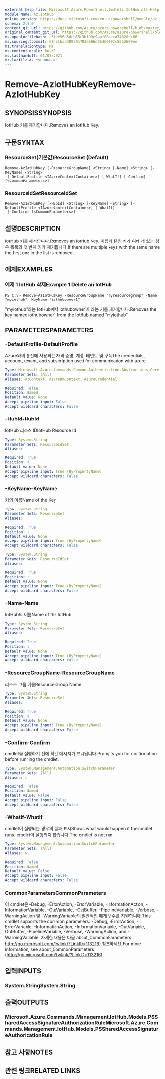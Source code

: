 ```yaml
---
external help file: Microsoft.Azure.PowerShell.Cmdlets.IotHub.dll-Help.xml
Module Name: Az.IotHub
online version: https://docs.microsoft.com/en-us/powershell/module/az.iothub/remove-aziothubkey
schema: 2.0.0
content_git_url: https://github.com/Azure/azure-powershell/blob/master/src/IotHub/IotHub/help/Remove-AzIotHubKey.md
original_content_git_url: https://github.com/Azure/azure-powershell/blob/master/src/IotHub/IotHub/help/Remove-AzIotHubKey.md
ms.openlocfilehash: c50ee56a5dcb15c3b199e9aaf08aeca74828cc66
ms.sourcegitcommit: 68451baa389791703e666d95469602c5652609ee
ms.translationtype: MT
ms.contentlocale: ko-KR
ms.lasthandoff: 01/05/2021
ms.locfileid: "98386688"
---
```

# <span data-ttu-id="bd63a-101">Remove-AzIotHubKey</span><span class="sxs-lookup"><span data-stu-id="bd63a-101">Remove-AzIotHubKey</span></span>

## <span data-ttu-id="bd63a-102">SYNOPSIS</span><span class="sxs-lookup"><span data-stu-id="bd63a-102">SYNOPSIS</span></span>
<span data-ttu-id="bd63a-103">IotHub 키를 제거합니다.</span><span class="sxs-lookup"><span data-stu-id="bd63a-103">Removes an IotHub Key.</span></span>

## <span data-ttu-id="bd63a-104">구문</span><span class="sxs-lookup"><span data-stu-id="bd63a-104">SYNTAX</span></span>

### <span data-ttu-id="bd63a-105">ResourceSet(기본값)</span><span class="sxs-lookup"><span data-stu-id="bd63a-105">ResourceSet (Default)</span></span>
```
Remove-AzIotHubKey [-ResourceGroupName] <String> [-Name] <String> [-KeyName] <String>
 [-DefaultProfile <IAzureContextContainer>] [-WhatIf] [-Confirm] [<CommonParameters>]
```

### <span data-ttu-id="bd63a-106">ResourceIdSet</span><span class="sxs-lookup"><span data-stu-id="bd63a-106">ResourceIdSet</span></span>
```
Remove-AzIotHubKey [-HubId] <String> [-KeyName] <String> [-DefaultProfile <IAzureContextContainer>] [-WhatIf]
 [-Confirm] [<CommonParameters>]
```

## <span data-ttu-id="bd63a-107">설명</span><span class="sxs-lookup"><span data-stu-id="bd63a-107">DESCRIPTION</span></span>
<span data-ttu-id="bd63a-108">IotHub 키를 제거합니다.</span><span class="sxs-lookup"><span data-stu-id="bd63a-108">Removes an IotHub Key.</span></span>
<span data-ttu-id="bd63a-109">이름이 같은 키가 여러 개 있는 경우 목록의 첫 번째 키가 제거됩니다.</span><span class="sxs-lookup"><span data-stu-id="bd63a-109">If there are multiple keys with the same name the first one in the list is removed.</span></span>

## <span data-ttu-id="bd63a-110">예제</span><span class="sxs-lookup"><span data-stu-id="bd63a-110">EXAMPLES</span></span>

### <span data-ttu-id="bd63a-111">예제 1 IotHub 삭제</span><span class="sxs-lookup"><span data-stu-id="bd63a-111">Example 1 Delete an IotHub</span></span>
```
PS C:\> Remove-AzIotHubKey -ResourceGroupName "myresourcegroup" -Name "myiothub" -KeyName "iothubowner1"
```

<span data-ttu-id="bd63a-112">"myiothub"라는 IotHub에서 iothubowner1이라는 키를 제거합니다.</span><span class="sxs-lookup"><span data-stu-id="bd63a-112">Removes the key named iothubowner1 from the IotHub named "myiothub"</span></span>

## <span data-ttu-id="bd63a-113">PARAMETERS</span><span class="sxs-lookup"><span data-stu-id="bd63a-113">PARAMETERS</span></span>

### <span data-ttu-id="bd63a-114">-DefaultProfile</span><span class="sxs-lookup"><span data-stu-id="bd63a-114">-DefaultProfile</span></span>
<span data-ttu-id="bd63a-115">Azure와의 통신에 사용되는 자격 증명, 계정, 테넌트 및 구독</span><span class="sxs-lookup"><span data-stu-id="bd63a-115">The credentials, account, tenant, and subscription used for communication with azure</span></span>

```yaml
Type: Microsoft.Azure.Commands.Common.Authentication.Abstractions.Core.IAzureContextContainer
Parameter Sets: (All)
Aliases: AzContext, AzureRmContext, AzureCredential

Required: False
Position: Named
Default value: None
Accept pipeline input: False
Accept wildcard characters: False
```

### <span data-ttu-id="bd63a-116">-HubId</span><span class="sxs-lookup"><span data-stu-id="bd63a-116">-HubId</span></span>
<span data-ttu-id="bd63a-117">IotHub 리소스 ID</span><span class="sxs-lookup"><span data-stu-id="bd63a-117">IotHub Resource Id</span></span>

```yaml
Type: System.String
Parameter Sets: ResourceIdSet
Aliases:

Required: True
Position: 0
Default value: None
Accept pipeline input: True (ByPropertyName)
Accept wildcard characters: False
```

### <span data-ttu-id="bd63a-118">-KeyName</span><span class="sxs-lookup"><span data-stu-id="bd63a-118">-KeyName</span></span>
<span data-ttu-id="bd63a-119">키의 이름</span><span class="sxs-lookup"><span data-stu-id="bd63a-119">Name of the Key</span></span>

```yaml
Type: System.String
Parameter Sets: ResourceSet
Aliases:

Required: True
Position: 1
Default value: None
Accept pipeline input: True (ByPropertyName)
Accept wildcard characters: False
```

```yaml
Type: System.String
Parameter Sets: ResourceIdSet
Aliases:

Required: True
Position: 1
Default value: None
Accept pipeline input: True (ByPropertyName)
Accept wildcard characters: False
```

### <span data-ttu-id="bd63a-120">-Name</span><span class="sxs-lookup"><span data-stu-id="bd63a-120">-Name</span></span>
<span data-ttu-id="bd63a-121">IotHub의 이름</span><span class="sxs-lookup"><span data-stu-id="bd63a-121">Name of the IotHub</span></span>

```yaml
Type: System.String
Parameter Sets: ResourceSet
Aliases:

Required: True
Position: 1
Default value: None
Accept pipeline input: True (ByPropertyName)
Accept wildcard characters: False
```

### <span data-ttu-id="bd63a-122">-ResourceGroupName</span><span class="sxs-lookup"><span data-stu-id="bd63a-122">-ResourceGroupName</span></span>
<span data-ttu-id="bd63a-123">리소스 그룹 이름</span><span class="sxs-lookup"><span data-stu-id="bd63a-123">Resource Group Name</span></span>

```yaml
Type: System.String
Parameter Sets: ResourceSet
Aliases:

Required: True
Position: 0
Default value: None
Accept pipeline input: True (ByPropertyName)
Accept wildcard characters: False
```

### <span data-ttu-id="bd63a-124">-Confirm</span><span class="sxs-lookup"><span data-stu-id="bd63a-124">-Confirm</span></span>
<span data-ttu-id="bd63a-125">cmdlet을 실행하기 전에 확인 메시지가 표시됩니다.</span><span class="sxs-lookup"><span data-stu-id="bd63a-125">Prompts you for confirmation before running the cmdlet.</span></span>

```yaml
Type: System.Management.Automation.SwitchParameter
Parameter Sets: (All)
Aliases: cf

Required: False
Position: Named
Default value: False
Accept pipeline input: False
Accept wildcard characters: False
```

### <span data-ttu-id="bd63a-126">-WhatIf</span><span class="sxs-lookup"><span data-stu-id="bd63a-126">-WhatIf</span></span>
<span data-ttu-id="bd63a-127">cmdlet이 실행되는 경우의 결과 표시</span><span class="sxs-lookup"><span data-stu-id="bd63a-127">Shows what would happen if the cmdlet runs.</span></span>
<span data-ttu-id="bd63a-128">cmdlet이 실행되지 않습니다.</span><span class="sxs-lookup"><span data-stu-id="bd63a-128">The cmdlet is not run.</span></span>

```yaml
Type: System.Management.Automation.SwitchParameter
Parameter Sets: (All)
Aliases: wi

Required: False
Position: Named
Default value: False
Accept pipeline input: False
Accept wildcard characters: False
```

### <span data-ttu-id="bd63a-129">CommonParameters</span><span class="sxs-lookup"><span data-stu-id="bd63a-129">CommonParameters</span></span>
<span data-ttu-id="bd63a-130">이 cmdlet은 -Debug, -ErrorAction, -ErrorVariable, -InformationAction, -InformationVariable, -OutVariable, -OutBuffer, -PipelineVariable, -Verbose, -WarningAction 및 -WarningVariable의 일반적인 매개 변수를 지원합니다.</span><span class="sxs-lookup"><span data-stu-id="bd63a-130">This cmdlet supports the common parameters: -Debug, -ErrorAction, -ErrorVariable, -InformationAction, -InformationVariable, -OutVariable, -OutBuffer, -PipelineVariable, -Verbose, -WarningAction, and -WarningVariable.</span></span> <span data-ttu-id="bd63a-131">자세한 내용은 다음 about_CommonParameters http://go.microsoft.com/fwlink/?LinkID=113216) 참조하세요.</span><span class="sxs-lookup"><span data-stu-id="bd63a-131">For more information, see about_CommonParameters (http://go.microsoft.com/fwlink/?LinkID=113216).</span></span>

## <span data-ttu-id="bd63a-132">입력</span><span class="sxs-lookup"><span data-stu-id="bd63a-132">INPUTS</span></span>

### <span data-ttu-id="bd63a-133">System.String</span><span class="sxs-lookup"><span data-stu-id="bd63a-133">System.String</span></span>

## <span data-ttu-id="bd63a-134">출력</span><span class="sxs-lookup"><span data-stu-id="bd63a-134">OUTPUTS</span></span>

### <span data-ttu-id="bd63a-135">Microsoft.Azure.Commands.Management.IotHub.Models.PSSharedAccessSignatureAuthorizationRule</span><span class="sxs-lookup"><span data-stu-id="bd63a-135">Microsoft.Azure.Commands.Management.IotHub.Models.PSSharedAccessSignatureAuthorizationRule</span></span>

## <span data-ttu-id="bd63a-136">참고 사항</span><span class="sxs-lookup"><span data-stu-id="bd63a-136">NOTES</span></span>

## <span data-ttu-id="bd63a-137">관련 링크</span><span class="sxs-lookup"><span data-stu-id="bd63a-137">RELATED LINKS</span></span>
